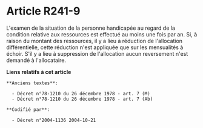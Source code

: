 # Article R241-9

L'examen de la situation de la personne handicapée au regard de la condition relative aux ressources est effectué au moins
une fois par an. Si, à raison du montant des ressources, il y a lieu à réduction de l'allocation différentielle, cette
réduction n'est appliquée que sur les mensualités à échoir. S'il y a lieu à suppression de l'allocation aucun reversement
n'est demandé à l'allocataire.

**Liens relatifs à cet article**

	**Anciens textes**:

	  - Décret n°78-1210 du 26 décembre 1978 - art. 7 (M)
	  - Décret n°78-1210 du 26 décembre 1978 - art. 7 (Ab)

	**Codifié par**:

	  - Décret n°2004-1136 2004-10-21
